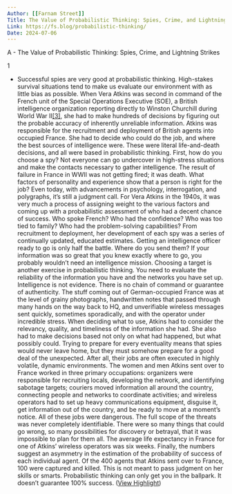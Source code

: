 ```yaml
---
Author: [[Farnam Street]]
Title: The Value of Probabilistic Thinking: Spies, Crime, and Lightning Strikes
Link: https://fs.blog/probabilistic-thinking/
Date: 2024-07-06
---
```

A - The Value of Probabilistic Thinking: Spies, Crime, and Lightning Strikes

1
- Successful spies are very good at probabilistic thinking. High-stakes survival situations tend to make us evaluate our environment with as little bias as possible.
  When Vera Atkins was second in command of the French unit of the Special Operations Executive (SOE), a British intelligence organization reporting directly to Winston Churchill during World War II[[3]](https://fs.blog/2018/05/probabilistic-thinking/#_ftn3), she had to make hundreds of decisions by figuring out the probable accuracy of inherently unreliable information.
  Atkins was responsible for the recruitment and deployment of British agents into occupied France. She had to decide who could do the job, and where the best sources of intelligence were. These were literal life-and-death decisions, and all were based in probabilistic thinking.
  First, how do you choose a spy? Not everyone can go undercover in high-stress situations and make the contacts necessary to gather intelligence. The result of failure in France in WWII was not getting fired; it was death. What factors of personality and experience show that a person is right for the job? Even today, with advancements in psychology, interrogation, and polygraphs, it’s still a judgment call.
  For Vera Atkins in the 1940s, it was very much a process of assigning weight to the various factors and coming up with a probabilistic assessment of who had a decent chance of success. Who spoke French? Who had the confidence? Who was too tied to family? Who had the problem-solving capabilities? From recruitment to deployment, her development of each spy was a series of continually updated, educated estimates.
  Getting an intelligence officer ready to go is only half the battle. Where do you send them? If your information was so great that you knew exactly where to go, you probably wouldn’t need an intelligence mission. Choosing a target is another exercise in probabilistic thinking. You need to evaluate the reliability of the information you have and the networks you have set up. Intelligence is not evidence. There is no chain of command or guarantee of authenticity.
  The stuff coming out of German-occupied France was at the level of grainy photographs, handwritten notes that passed through many hands on the way back to HQ, and unverifiable wireless messages sent quickly, sometimes sporadically, and with the operator under incredible stress. When deciding what to use, Atkins had to consider the relevancy, quality, and timeliness of the information she had.
  She also had to make decisions based not only on what had happened, but what possibly could. Trying to prepare for every eventuality means that spies would never leave home, but they must somehow prepare for a good deal of the unexpected. After all, their jobs are often executed in highly volatile, dynamic environments. The women and men Atkins sent over to France worked in three primary occupations: organizers were responsible for recruiting locals, developing the network, and identifying sabotage targets; couriers moved information all around the country, connecting people and networks to coordinate activities; and wireless operators had to set up heavy communications equipment, disguise it, get information out of the country, and be ready to move at a moment’s notice. All of these jobs were dangerous. The full scope of the threats was never completely identifiable. There were so many things that could go wrong, so many possibilities for discovery or betrayal, that it was impossible to plan for them all. The average life expectancy in France for one of Atkins’ wireless operators was six weeks.
  Finally, the numbers suggest an asymmetry in the estimation of the probability of success of each individual agent. Of the 400 agents that Atkins sent over to France, 100 were captured and killed. This is not meant to pass judgment on her skills or smarts. Probabilistic thinking can only get you in the ballpark. It doesn’t guarantee 100% success. ([View Highlight](https://read.readwise.io/read/01gpp27htdcekc7fvkccbbhcqn))
